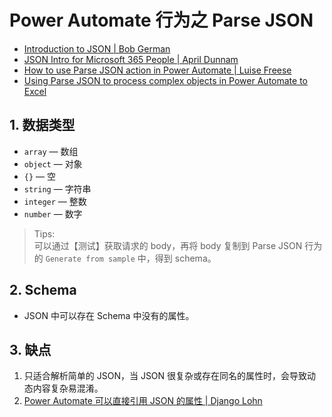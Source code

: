 # Power Automate 行为之 Parse JSON

- [Introduction to JSON | Bob German](https://techcommunity.microsoft.com/t5/microsoft-365-pnp-blog/introduction-to-json/ba-p/2049369)
- [JSON Intro for Microsoft 365 People | April Dunnam](https://www.sharepointsiren.com/2021/02/json-intro-for-microsoft-365-people/)
- [How to use Parse JSON action in Power Automate | Luise Freese](https://techcommunity.microsoft.com/t5/microsoft-365-pnp-blog/how-to-use-parse-json-action-in-power-automate/ba-p/2121861)
- [Using Parse JSON to process complex objects in Power Automate to Excel](https://www.youtube.com/watch?v=kk2dfIcwOn8)

## 1. 数据类型

- `array` — 数组
- `object` — 对象
- `{}` — 空
- `string` — 字符串
- `integer` — 整数
- `number` — 数字

>Tips:  
>可以通过【测试】获取请求的 body，再将 body 复制到 Parse JSON 行为的 `Generate from sample` 中，得到 schema。

## 2. Schema

- JSON 中可以存在 Schema 中没有的属性。

## 3. 缺点

1. 只适合解析简单的 JSON，当 JSON 很复杂或存在同名的属性时，会导致动态内容复杂易混淆。
2. [Power Automate 可以直接引用 JSON 的属性 | Django Lohn](https://knowhere365.space/power-automate-skip-the-parse-json-action-to-reference-data/)
